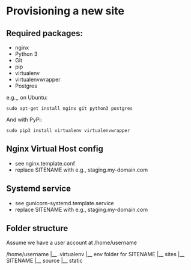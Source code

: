 Provisioning a new site
=======================

## Required packages:

* nginx
* Python 3
* Git
* pip
* virtualenv
* virtualenvwrapper
* Postgres 

e.g.,, on Ubuntu:

	sudo apt-get install nginx git python3 postgres

And with PyPi:

	sudo pip3 install virtualenv virtualenvwrapper

## Nginx Virtual Host config

* see nginx.template.conf
* replace SITENAME with e.g., staging.my-domain.com

## Systemd service

* see gunicorn-systemd.template.service
* replace SITENAME with e.g., staging.my-domain.com

## Folder structure
Assume we have a user account at /home/username

/home/username
|__ .virtualenv
	|__ env folder for SITENAME
|__ sites
	|__ SITENAME
		|__ source
		|__ static
